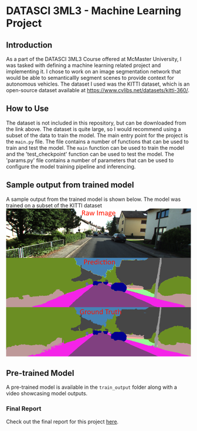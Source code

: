 # DATASCI 3ML3 - Machine Learning Project

## Introduction
As a part of the DATASCI 3ML3 Course offered at McMaster University, I was tasked with 
defining a machine learning related project and implementing it. I chose to work on an image
segmentation network that would be able to semanticallly segment scenes to provide context
for autonomous vehicles. The dataset I used was the KITTI dataset, which is an open-source dataset
available at https://www.cvlibs.net/datasets/kitti-360/. 

## How to Use
The dataset is not included in this repository, but can be downloaded from the link above.
The dataset is quite large, so I would recommend using a subset of the data to train the model.
The main entry point for the project is the `main.py` file. The file contains a number of functions
that can be used to train and test the model. The `main` function can be used to train the model and 
the 'test_checkpoint' function can be used to test the model.
The 'params.py' file contains a number of parameters that can be used to configure the model training pipeline and inferencing.


## Sample output from trained model
A sample output from the trained model is shown below. The model was trained on a subset of the KITTI dataset
![Sample Output](/sample_image.png)

## Pre-trained Model
A pre-trained model is available in the `train_output` folder along with a video showcasing model outputs. 

### Final Report
Check out the final report for this project [here](Final%20Report%20-%20alamo2.pdf).

